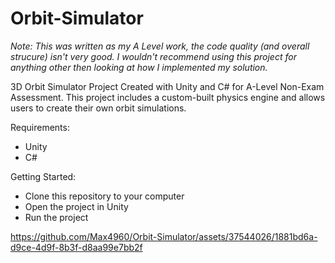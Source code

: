 # Orbit-Simulator
*Note: This was written as my A Level work, the code quality (and overall strucure) isn't very good. I wouldn't recommend using this project for anything other then looking at how I implemented my solution.*

3D Orbit Simulator Project Created with Unity and C# for A-Level Non-Exam Assessment. This project includes a custom-built physics engine and allows users to create their own orbit simulations.

Requirements:
 - Unity
 - C#

Getting Started:
- Clone this repository to your computer
- Open the project in Unity
- Run the project



https://github.com/Max4960/Orbit-Simulator/assets/37544026/1881bd6a-d9ce-4d9f-8b3f-d8aa99e7bb2f


